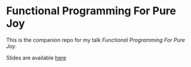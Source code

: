 # Functional Programming For Pure Joy

This is the companion repo for my talk *Functional Programming For Pure Joy*.

Slides are available [here]()
